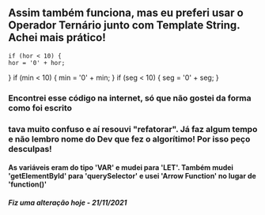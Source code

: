 ## Assim também funciona, mas eu preferi usar o Operador Ternário junto com Template String. Achei mais prático!
	if (hor < 10) {
    hor = '0' + hor;
  } 
	if (min < 10) {
    min = '0' + min;
  } 
  if (seg < 10) {
    seg = '0' + seg;
  }  

### Encontrei esse código na internet, só que não gostei da forma como foi escrito
### tava muito confuso e aí resouvi "refatorar". Já faz algum tempo e não lembro nome do Dev que fez o algorítimo! Por isso peço desculpas!

#### As variáveis eram do tipo 'VAR' e mudei para 'LET'. Também mudei 'getElementById' para 'querySelector' e usei 'Arrow Function' no lugar de 'function()'

##### Fiz uma alteração hoje - 21/11/2021

